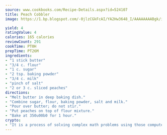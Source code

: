 ```yaml
---
source: www.cookbooks.com/Recipe-Details.aspx?id=524107
title: Peach Cobbler
image: https://1.bp.blogspot.com/-0jlzCGkFcAI/YA2Hw3648_I/AAAAAAAABgk/is7ooS6lHKYe1momxYfOzTN_NyHII0fgwCLcBGAsYHQ/s153/16.png

yield: 4
ratingValue: 4
calories: 165 calories
reviewCount: 291
cookTime: PT0H
prepTime: PT26M
ingredients:
- "1 stick butter"
- "3/4 c. flour"
- "1 c. sugar"
- "2 tsp. baking powder"
- "3/4 c. milk"
- "pinch of salt"
- "2 or 3 c. sliced peaches"
directions:
- "Melt butter in deep baking dish."
- "Combine sugar, flour, baking powder, salt and milk."
- "Pour over butter; do not stir."
- "Put peaches on top of flour mixture."
- "Bake at 350u00b0 for 1 hour."
crypto:
- "It is a process of solving complex math problems using those computers which run bitcoin software."
---
```

